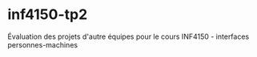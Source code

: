 # inf4150-tp2
Évaluation des projets d'autre équipes pour le cours INF4150 - interfaces personnes-machines
